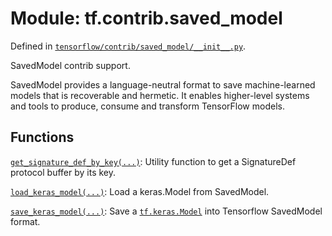 <div itemscope itemtype="http://developers.google.com/ReferenceObject">
<meta itemprop="name" content="tf.contrib.saved_model" />
<meta itemprop="path" content="Stable" />
</div>

# Module: tf.contrib.saved_model



Defined in [`tensorflow/contrib/saved_model/__init__.py`](https://www.tensorflow.org/code/tensorflow/contrib/saved_model/__init__.py).

SavedModel contrib support.

SavedModel provides a language-neutral format to save machine-learned models
that is recoverable and hermetic. It enables higher-level systems and tools to
produce, consume and transform TensorFlow models.

## Functions

[`get_signature_def_by_key(...)`](../../tf/contrib/saved_model/get_signature_def_by_key.md): Utility function to get a SignatureDef protocol buffer by its key.

[`load_keras_model(...)`](../../tf/contrib/saved_model/load_keras_model.md): Load a keras.Model from SavedModel.

[`save_keras_model(...)`](../../tf/contrib/saved_model/save_keras_model.md): Save a <a href="../../tf/keras/models/Model.md"><code>tf.keras.Model</code></a> into Tensorflow SavedModel format.

